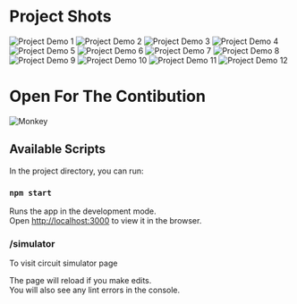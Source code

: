 # Project Shots
![Project Demo 1](demo/1.png)
![Project Demo 2](demo/2.png)
![Project Demo 3](demo/3.png)
![Project Demo 4](demo/4.png)
![Project Demo 5](demo/5.png)
![Project Demo 6](demo/6.png)
![Project Demo 7](demo/7.png)
![Project Demo 8](demo/8.png)
![Project Demo 9](demo/9.png)
![Project Demo 10](demo/10.png)
![Project Demo 11](demo/11.png)
![Project Demo 12](demo/12.png)


# Open For The Contibution
![Monkey](https://media.giphy.com/media/ySpxjJmsq9gsw/giphy.gif)

## Available Scripts

In the project directory, you can run:

### `npm start`

Runs the app in the development mode.\
Open [http://localhost:3000](http://localhost:3000) to view it in the browser.

### /simulator

To visit circuit simulator page

The page will reload if you make edits.\
You will also see any lint errors in the console.

